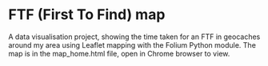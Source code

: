 # FTF (First To Find) map
A data visualisation project, showing the time taken for an FTF in geocaches around my area using Leaflet mapping with the Folium Python module.
The map is in the map_home.html file, open in Chrome browser to view.
